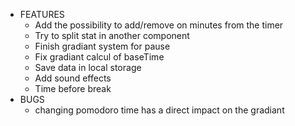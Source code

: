 - FEATURES
    - Add the possibility to add/remove on minutes from the timer
    - Try to split stat in another component
    - Finish gradiant system for pause
    - Fix gradiant calcul of baseTime
    - Save data in local storage
    - Add sound effects
    - Time before break
- BUGS
    - changing pomodoro time has a direct impact on the gradiant 